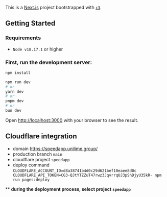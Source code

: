 This is a [Next.js](https://nextjs.org/) project bootstrapped with [`c3`](https://developers.cloudflare.com/pages/get-started/c3).

## Getting Started

### Requirements
- `Node v18.17.1` or higher

### First, run the development server:

```bash
npm install

npm run dev
# or
yarn dev
# or
pnpm dev
# or
bun dev
```

Open [http://localhost:3000](http://localhost:3000) with your browser to see the result.

## Cloudflare integration 

- domain https://speedapp.unilime.group/
- production branch `main`
- cloudflare project `speedapp`
- deploy command `CLOUDFLARE_ACCOUNT_ID=d8a38741b4d0c29d621bef10eaee8d0c CLOUDFLARE_API_TOKEN=CG3-QJtYTZZuT47rwz3JqvrrqUJ3pShDjyU35kR- npm run pages:deploy`

** **during the deployment process, select project `speedapp`**

